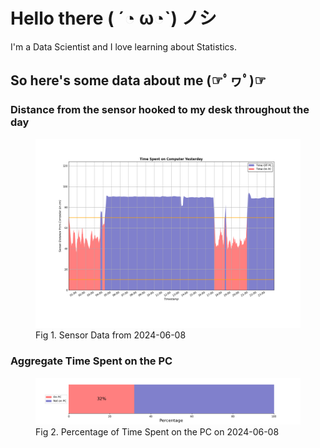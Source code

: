 
# Hello there ( ´◔ ω◔`) ノシ

I'm a Data Scientist and I love learning about Statistics.

## So here's some data about me (☞ﾟヮﾟ)☞


### Distance from the sensor hooked to my desk throughout the day
<figure>
  <picture>
    <source media="(prefers-color-scheme: dark)" srcset="Pi/readme/graphs/lineplot/dark-plot-2024-06-08.png">
    <source media="(prefers-color-scheme: light)" srcset="Pi/readme/graphs/lineplot/light-plot-2024-06-08.png">
    <img alt="Shows a black logo in light color mode and a white one in dark color mode." src="Pi/readme/graphs/lineplot/light-plot-2024-06-08.png">
  </picture>
  <figcaption>Fig 1. Sensor Data from 2024-06-08</figcaption>
</figure>



### Aggregate Time Spent on the PC
<figure>
  <picture>
    <source media="(prefers-color-scheme: dark)" srcset="Pi/readme/graphs/barplot/dark-plot-2024-06-08.png">
    <source media="(prefers-color-scheme: light)" srcset="Pi/readme/graphs/barplot/light-plot-2024-06-08.png">
    <img alt="Shows a black logo in light color mode and a white one in dark color mode." src="Pi/readme/graphs/barplot/light-plot-2024-06-08.png">
  </picture>
  <figcaption>Fig 2. Percentage of Time Spent on the PC on 2024-06-08</figcaption>
</figure>
